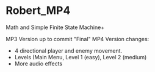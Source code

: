 # Robert_MP4
Math and Simple Finite State Machine+

MP3 Version up to commit "Final"
MP4 Version changes:
- 4 directional player and enemy movement.
- Levels (Main Menu, Level 1 (easy), Level 2 (medium)
- More audio effects
